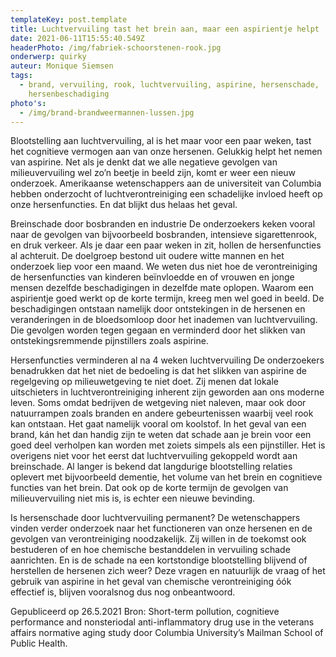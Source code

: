 ```yaml
---
templateKey: post.template
title: Luchtvervuiling tast het brein aan, maar een aspirientje helpt
date: 2021-06-11T15:55:40.549Z
headerPhoto: /img/fabriek-schoorstenen-rook.jpg
onderwerp: quirky
auteur: Monique Siemsen
tags:
  - brand, vervuiling, rook, luchtvervuiling, aspirine, hersenschade,
    hersenbeschadiging
photo's:
  - /img/brand-brandweermannen-lussen.jpg
---
```

Blootstelling aan luchtvervuiling, al is het maar voor een paar weken, tast het cognitieve
vermogen aan van onze hersenen. Gelukkig helpt het nemen van aspirine.
Net als je denkt dat we alle negatieve gevolgen van milieuvervuiling wel zo’n beetje in
beeld zijn, komt er weer een nieuw onderzoek. Amerikaanse wetenschappers aan de
universiteit van Columbia hebben onderzocht of luchtverontreiniging een schadelijke
invloed heeft op onze hersenfuncties. En dat blijkt dus helaas het geval.

Breinschade door bosbranden en industrie
De onderzoekers keken vooral naar de gevolgen van bijvoorbeeld bosbranden, intensieve
sigarettenrook, en druk verkeer. Als je daar een paar weken in zit, hollen de
hersenfuncties al achteruit. De doelgroep bestond uit oudere witte mannen en het
onderzoek liep voor een maand. We weten dus niet hoe de verontreiniging de
hersenfuncties van kinderen beïnvloedde en of vrouwen en jonge mensen dezelfde
beschadigingen in dezelfde mate oplopen.
Waarom een aspirientje goed werkt op de korte termijn, kreeg men wel goed in beeld. De
beschadigingen ontstaan namelijk door ontstekingen in de hersenen en veranderingen in
de bloedsomloop door het inademen van luchtvervuiling. Die gevolgen worden tegen
gegaan en verminderd door het slikken van ontstekingsremmende pijnstillers zoals
aspirine.

Hersenfuncties verminderen al na 4 weken luchtvervuiling
De onderzoekers benadrukken dat het niet de bedoeling is dat het slikken van aspirine de
regelgeving op milieuwetgeving te niet doet. Zij menen dat lokale uitschieters in
luchtverontreiniging inherent zijn geworden aan ons moderne leven. Soms omdat
bedrijven de wetgeving niet naleven, maar ook door natuurrampen zoals branden en
andere gebeurtenissen waarbij veel rook kan ontstaan. Het gaat namelijk vooral om
koolstof. In het geval van een brand, kán het dan handig zijn te weten dat schade aan je
brein voor een goed deel verholpen kan worden met zoiets simpels als een pijnstiller.
Het is overigens niet voor het eerst dat luchtvervuiling gekoppeld wordt aan breinschade.
Al langer is bekend dat langdurige blootstelling relaties oplevert met bijvoorbeeld
dementie, het volume van het brein en cognitieve functies van het brein. Dat ook op de
korte termijn de gevolgen van milieuvervuiling niet mis is, is echter een nieuwe bevinding.

Is hersenschade door luchtvervuiling permanent?
De wetenschappers vinden verder onderzoek naar het functioneren van onze hersenen en
de gevolgen van verontreiniging noodzakelijk. Zij willen in de toekomst ook bestuderen of
en hoe chemische bestanddelen in vervuiling schade aanrichten. En is de schade na een
kortstondige blootstelling blijvend of herstellen de hersenen zich weer? Deze vragen en
natuurlijk de vraag of het gebruik van aspirine in het geval van chemische verontreiniging
óók effectief is, blijven vooralsnog dus nog onbeantwoord.

Gepubliceerd op 26.5.2021
Bron: Short-term pollution, cognitieve performance and nonsteriodal anti-inflammatory drug use in
the veterans affairs normative aging study door Columbia University’s Mailman School of Public
Health.